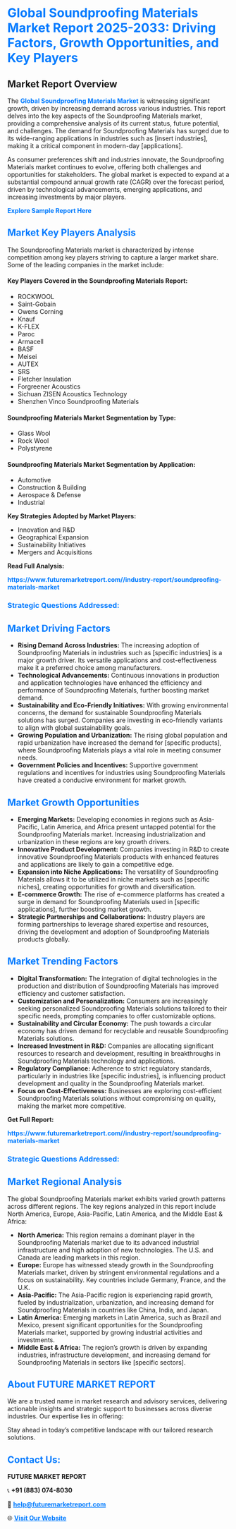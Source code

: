 <h1 style="color: #007BFF;">Global Soundproofing Materials Market Report 2025-2033: Driving Factors, Growth Opportunities, and Key Players</h1>

<section id="overview">
<h2>Market Report Overview</h2>
<p>The <a href="https://www.futuremarketreport.com//industry-report/soundproofing-materials-market" style="color: #007BFF; text-decoration: none;"><strong>Global Soundproofing Materials Market</strong></a> is witnessing significant growth, driven by increasing demand across various industries. This report delves into the key aspects of the Soundproofing Materials market, providing a comprehensive analysis of its current status, future potential, and challenges. The demand for Soundproofing Materials has surged due to its wide-ranging applications in industries such as [insert industries], making it a critical component in modern-day [applications].</p>
<p>As consumer preferences shift and industries innovate, the Soundproofing Materials market continues to evolve, offering both challenges and opportunities for stakeholders. The global market is expected to expand at a substantial compound annual growth rate (CAGR) over the forecast period, driven by technological advancements, emerging applications, and increasing investments by major players.</p>
</section>

<section id="overview">
<p><a href="https://www.futuremarketreport.com//request-sample/reportId=91080" style="color: #007BFF; text-decoration: none;"><strong>Explore Sample Report Here</strong></a></p>
</section>

<section id="key-players">
<h2 style="color: #007BFF;">Market Key Players Analysis</h2>
<p>The Soundproofing Materials market is characterized by intense competition among key players striving to capture a larger market share. Some of the leading companies in the market include:</p>
<h4>Key Players Covered in the Soundproofing Materials Report:</h4>
<ul><li>ROCKWOOL</li><li>Saint-Gobain</li><li>Owens Corning</li><li>Knauf</li><li>K-FLEX</li><li>Paroc</li><li>Armacell</li><li>BASF</li><li>Meisei</li><li>AUTEX</li><li>SRS</li><li>Fletcher Insulation</li><li>Forgreener Acoustics</li><li>Sichuan ZISEN Acoustics Technology</li><li>Shenzhen Vinco Soundproofing Materials</li></ul>
<h4>Soundproofing Materials Market Segmentation by Type:</h4>
<ul><li>Glass Wool</li><li>Rock Wool</li><li>Polystyrene</li></ul>

<h4>Soundproofing Materials Market Segmentation by Application:</h4>
<ul><li>Automotive</li><li>Construction &amp; Building</li><li>Aerospace &amp; Defense</li><li>Industrial</li></ul>
<p><strong>Key Strategies Adopted by Market Players:</strong></p>
<ul>
<li>Innovation and R&D</li>
<li>Geographical Expansion</li>
<li>Sustainability Initiatives</li>
<li>Mergers and Acquisitions</li>
</ul>
</section>

<section>
<p><strong>Read Full Analysis: </strong></p><a href="https://www.futuremarketreport.com//industry-report/soundproofing-materials-market" style="color: #007BFF; text-decoration: none;"><strong>https://www.futuremarketreport.com//industry-report/soundproofing-materials-market</strong></a>
<h3 style="color: #007BFF;">Strategic Questions Addressed:</h3>
</section>

<section id="driving-factors">
<h2 style="color: #007BFF;">Market Driving Factors</h2>
<ul>
<li><strong>Rising Demand Across Industries:</strong> The increasing adoption of Soundproofing Materials in industries such as [specific industries] is a major growth driver. Its versatile applications and cost-effectiveness make it a preferred choice among manufacturers.</li>
<li><strong>Technological Advancements:</strong> Continuous innovations in production and application technologies have enhanced the efficiency and performance of Soundproofing Materials, further boosting market demand.</li>
<li><strong>Sustainability and Eco-Friendly Initiatives:</strong> With growing environmental concerns, the demand for sustainable Soundproofing Materials solutions has surged. Companies are investing in eco-friendly variants to align with global sustainability goals.</li>
<li><strong>Growing Population and Urbanization:</strong> The rising global population and rapid urbanization have increased the demand for [specific products], where Soundproofing Materials plays a vital role in meeting consumer needs.</li>
<li><strong>Government Policies and Incentives:</strong> Supportive government regulations and incentives for industries using Soundproofing Materials have created a conducive environment for market growth.</li>
</ul>
</section>

<section id="growth-opportunities">
<h2 style="color: #007BFF;">Market Growth Opportunities</h2>
<ul>
<li><strong>Emerging Markets:</strong> Developing economies in regions such as Asia-Pacific, Latin America, and Africa present untapped potential for the Soundproofing Materials market. Increasing industrialization and urbanization in these regions are key growth drivers.</li>
<li><strong>Innovative Product Development:</strong> Companies investing in R&D to create innovative Soundproofing Materials products with enhanced features and applications are likely to gain a competitive edge.</li>
<li><strong>Expansion into Niche Applications:</strong> The versatility of Soundproofing Materials allows it to be utilized in niche markets such as [specific niches], creating opportunities for growth and diversification.</li>
<li><strong>E-commerce Growth:</strong> The rise of e-commerce platforms has created a surge in demand for Soundproofing Materials used in [specific applications], further boosting market growth.</li>
<li><strong>Strategic Partnerships and Collaborations:</strong> Industry players are forming partnerships to leverage shared expertise and resources, driving the development and adoption of Soundproofing Materials products globally.</li>
</ul>
</section>

<section id="trending-factors">
<h2 style="color: #007BFF;">Market Trending Factors</h2>
<ul>
<li><strong>Digital Transformation:</strong> The integration of digital technologies in the production and distribution of Soundproofing Materials has improved efficiency and customer satisfaction.</li>
<li><strong>Customization and Personalization:</strong> Consumers are increasingly seeking personalized Soundproofing Materials solutions tailored to their specific needs, prompting companies to offer customizable options.</li>
<li><strong>Sustainability and Circular Economy:</strong> The push towards a circular economy has driven demand for recyclable and reusable Soundproofing Materials solutions.</li>
<li><strong>Increased Investment in R&D:</strong> Companies are allocating significant resources to research and development, resulting in breakthroughs in Soundproofing Materials technology and applications.</li>
<li><strong>Regulatory Compliance:</strong> Adherence to strict regulatory standards, particularly in industries like [specific industries], is influencing product development and quality in the Soundproofing Materials market.</li>
<li><strong>Focus on Cost-Effectiveness:</strong> Businesses are exploring cost-efficient Soundproofing Materials solutions without compromising on quality, making the market more competitive.</li>
</ul>
</section>

<section>
<p><strong>Get Full Report: </strong></p><a href="https://www.futuremarketreport.com//industry-report/soundproofing-materials-market" style="color: #007BFF; text-decoration: none;"><strong>https://www.futuremarketreport.com//industry-report/soundproofing-materials-market</strong></a>
<h3 style="color: #007BFF;">Strategic Questions Addressed:</h3>
</section>


<section id="regional-analysis">
<h2 style="color: #007BFF;">Market Regional Analysis</h2>
<p>The global Soundproofing Materials market exhibits varied growth patterns across different regions. The key regions analyzed in this report include North America, Europe, Asia-Pacific, Latin America, and the Middle East & Africa:</p>
<ul>
<li><strong>North America:</strong> This region remains a dominant player in the Soundproofing Materials market due to its advanced industrial infrastructure and high adoption of new technologies. The U.S. and Canada are leading markets in this region.</li>
<li><strong>Europe:</strong> Europe has witnessed steady growth in the Soundproofing Materials market, driven by stringent environmental regulations and a focus on sustainability. Key countries include Germany, France, and the U.K.</li>
<li><strong>Asia-Pacific:</strong> The Asia-Pacific region is experiencing rapid growth, fueled by industrialization, urbanization, and increasing demand for Soundproofing Materials in countries like China, India, and Japan.</li>
<li><strong>Latin America:</strong> Emerging markets in Latin America, such as Brazil and Mexico, present significant opportunities for the Soundproofing Materials market, supported by growing industrial activities and investments.</li>
<li><strong>Middle East & Africa:</strong> The region’s growth is driven by expanding industries, infrastructure development, and increasing demand for Soundproofing Materials in sectors like [specific sectors].</li>
</ul>
</section>

<footer>
<h2 style="color: #007BFF;">About FUTURE MARKET REPORT</h2>
<p>We are a trusted name in market research and advisory services, delivering actionable insights and strategic support to businesses across diverse industries. Our expertise lies in offering:</p>

<p>Stay ahead in today’s competitive landscape with our tailored research solutions.</p>

<h2 style="color: #007BFF;">Contact Us:</h2>
<p><strong>FUTURE MARKET REPORT</strong></p>
<p>📞 <strong>+91 (883) 074-8030</strong></p>
<p>📧 <strong><a href="mailto:help@futuremarketreport.com" style="color: #007BFF;">help@futuremarketreport.com</a></strong></p>
<p>🌐 <strong><a href="https://www.futuremarketreport.com/" style="color: #007BFF;">Visit Our Website</a></strong></p>
</footer>